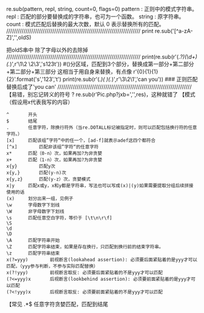 re.sub(pattern, repl, string, count=0, flags=0)
pattern : 正则中的模式字符串。
repl : 匹配的部分要替换成的字符串，也可为一个函数。
string : 原字符串。
count : 模式匹配后替换的最大次数，默认 0 表示替换所有的匹配。
//////////////////////////////////////////////////////////////////////
print re.sub('[^a-zA-Z]','',oldS)

把oldS串中 除了字母以外的去除掉
//////////////////////////////////////////////////////////////////////
print(re.sub(r'(.*?)(\d+)(.*)',r'\1\2 \2\3','s123t'))
#()分区域，匹配到3个部分，替换成第一部分+第二部分+第二部分+第三部分
这相当于用自身来替换，有点像 r'{0}{1}{1}{2}'.format('s','123','t')
print(re.sub(r'(.*)( )(.*)',r'\3\2\1','can you')) ### 正则匹配替换后成了'you can'
//////////////////////////////////////////////////////////////////////
【易错，别忘记转义的符号
?		re.sub(r'Pic.php?jxb=','',res)，这种就错了
【模式（假设用x代表我写的内容）
```
^		开头
$		结尾
.		任意字符，除换行符外（当re.DOTALL标记被指定时，则可以匹配包括换行符的任意字符。）
[x]		匹配该组”字符“中的任一个，[ad-f]就表示adef这四个都符合
[^x]		匹配非该组”字符“的任意字符
x*		匹配（0-n）次，如果再加?为非贪婪
x+		匹配（1-n）次，如果再加?为非贪婪
x{y}		匹配y次
x{y,}		匹配(y-n)次
x{y,z}		匹配(y-z）次，贪婪模式
x|y		匹配x或y，x和y都是字符串，写法也可以写成(x)|(y)如果需要提取分组后续拼接使用的话
(x)		划分出来一组，见例子
\w		字母数字下划线
\W		非字母数字下划线
\s		匹配任意空白字符，等价于 [\t\n\r\f]
\S
\d
\D
\A		匹配字符串开始
\Z		匹配字符串结束，如果是存在换行，只匹配到换行前的结束字符串。
\z		匹配字符串结束
x(?=yyy)        前视断言(lookahead assertion): 必须要后面紧贴着的是yyy才可以匹配，（yyy参与判断，不参与实际匹配替换）
x(?!yyy)        前视断言取反: 必须要后面紧贴着的不是yyy才可以匹配
(?<=yyy)x       后视断言(lookbehind assertion): 必须要前面紧贴着的是yyy才可以匹配
(?<!yyy)x       后视断言取反: 必须要前面紧贴着的不是yyy才可以匹配
```
【常见
.*$		任意字符贪婪匹配，匹配到结尾
